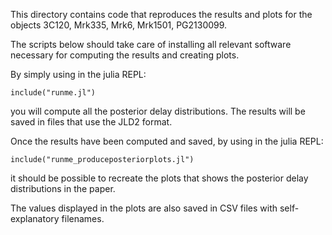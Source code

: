 This directory contains code that reproduces the results and plots for the objects 3C120, Mrk335, Mrk6, Mrk1501, PG2130099.


The scripts below should take care of installing all relevant software necessary for computing the results and creating plots.


By simply using in the julia REPL:
```
include("runme.jl")
```
you will compute all the posterior delay distributions. 
The results will be saved in files that use the JLD2 format.


Once the results have been computed and saved, by using in the julia REPL:
```
include("runme_produceposteriorplots.jl")
```
it should be possible to recreate the plots that shows the posterior delay distributions in the paper.

The values displayed in the plots are also saved in CSV files with self-explanatory filenames.


